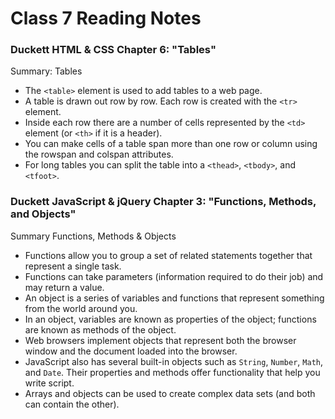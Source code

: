 # Class 7 Reading Notes

### Duckett HTML & CSS Chapter 6: "Tables"

Summary: Tables
- The `<table>` element is used to add tables to a web page.
- A table is drawn out row by row. Each row is created with the `<tr>` element.
- Inside each row there are a number of cells represented by the `<td>` element (or `<th>` if it is a header).
- You can make cells of a table span more than one row or column using the rowspan and colspan attributes.
- For long tables you can split the table into a `<thead>`, `<tbody>`, and `<tfoot>`.

### Duckett JavaScript & jQuery Chapter 3: "Functions, Methods, and Objects"

Summary Functions, Methods & Objects
- Functions allow you to group a set of related statements together that represent a single task.
- Functions can take parameters (information required to do their job) and may return a value.
- An object is a series of variables and functions that represent something from the world around you.
- In an object, variables are known as properties of the object; functions are known as methods of the object.
- Web browsers implement objects that represent both the browser window and the document loaded into the browser.
- JavaScript also has several built-in objects such as `String`, `Number`, `Math`, and `Date`. Their properties and methods offer functionality that help you write script.
- Arrays and objects can be used to create complex data sets (and both can contain the other).